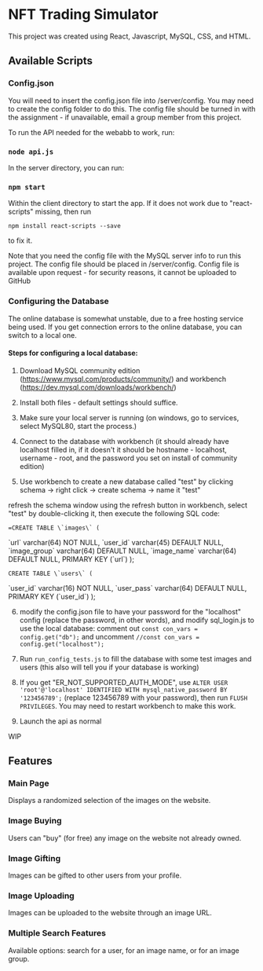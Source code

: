 # NFT Trading Simulator

This project was created using React, Javascript, MySQL, CSS, and HTML.

## Available Scripts

### Config.json

You will need to insert the config.json file into /server/config. You may need to create the config folder to do this. The config file should be turned in with the assignment - if unavailable, email a group member from this project.

To run the API needed for the webabb to work, run:

### `node api.js`

In the server directory, you can run:

### `npm start`

Within the client directory to start the app. If it does not work due to "react-scripts" missing, then run

`npm install react-scripts --save`

to fix it.

Note that you need the config file with the MySQL server info to run this project. The config file should be placed in /server/config. Config file is available upon request - for security reasons, it cannot be uploaded to GitHub

### Configuring the Database

The online database is somewhat unstable, due to a free hosting service being used. If you get connection errors to the online database, you can switch to a local one.

#### Steps for configuring a local database:

1. Download MySQL community edition (https://www.mysql.com/products/community/) and workbench (https://dev.mysql.com/downloads/workbench/)

2. Install both files - default settings should suffice.

3. Make sure your local server is running (on windows, go to services, select MySQL80, start the process.)
 
4. Connect to the database with workbench (it should already have localhost filled in, if it doesn't it should be hostname - localhost, username - root, and the password you set on install of community edition)

5. Use workbench to create a new database called "test" by clicking schema -> right click -> create schema -> name it "test"
  
  refresh the schema window using the refresh button in workbench, select "test" by double-clicking it, then execute the following SQL code:

    =CREATE TABLE \`images\` (
  \`url\` varchar(64) NOT NULL,
  \`user_id\` varchar(45) DEFAULT NULL,
  \`image_group\` varchar(64) DEFAULT NULL,
  \`image_name\` varchar(64) DEFAULT NULL,
  PRIMARY KEY (\`url\`)
);

    CREATE TABLE \`users\` (
  \`user_id\` varchar(16) NOT NULL,
  \`user_pass\` varchar(64) DEFAULT NULL,
  PRIMARY KEY (\`user_id\`)
);

6. modify the config.json file to have your password for the "localhost" config (replace the password, in other words), and modify sql_login.js to use the local database: comment out `const con_vars = config.get("db");` and uncomment `//const con_vars = config.get("localhost");`

7. Run `run_config_tests.js` to fill the database with some test images and users (this also will tell you if your database is working)

8. If you get "ER_NOT_SUPPORTED_AUTH_MODE", use `ALTER USER 'root'@'localhost' IDENTIFIED WITH mysql_native_password BY '123456789';` (replace 123456789 with your password), then run `FLUSH PRIVILEGES`. You may need to restart workbench to make this work.

9. Launch the api as normal

WIP

## Features

### Main Page

Displays a randomized selection of the images on the website.

### Image Buying

Users can "buy" (for free) any image on the website not already owned.

### Image Gifting

Images can be gifted to other users from your profile.

### Image Uploading

Images can be uploaded to the website through an image URL. 

### Multiple Search Features

Available options: search for a user, for an image name, or for an image group.

